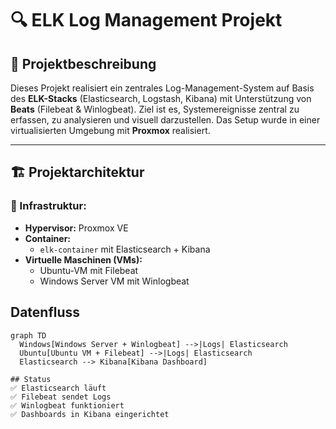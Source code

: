 # 🔍 ELK Log Management Projekt

## 🧾 Projektbeschreibung

Dieses Projekt realisiert ein zentrales Log-Management-System auf Basis des **ELK-Stacks** (Elasticsearch, Logstash, Kibana) mit Unterstützung von **Beats** (Filebeat & Winlogbeat). Ziel ist es, Systemereignisse zentral zu erfassen, zu analysieren und visuell darzustellen. Das Setup wurde in einer virtualisierten Umgebung mit **Proxmox** realisiert.

---

## 🏗️ Projektarchitektur

### 🔧 Infrastruktur:
- **Hypervisor:** Proxmox VE
- **Container:**  
  - `elk-container` mit Elasticsearch + Kibana
- **Virtuelle Maschinen (VMs):**  
  - Ubuntu-VM mit Filebeat  
  - Windows Server VM mit Winlogbeat

## Datenfluss

```mermaid
graph TD
  Windows[Windows Server + Winlogbeat] -->|Logs| Elasticsearch
  Ubuntu[Ubuntu VM + Filebeat] -->|Logs| Elasticsearch
  Elasticsearch --> Kibana[Kibana Dashboard]

## Status
✅ Elasticsearch läuft  
✅ Filebeat sendet Logs  
✅ Winlogbeat funktioniert  
✅ Dashboards in Kibana eingerichtet



